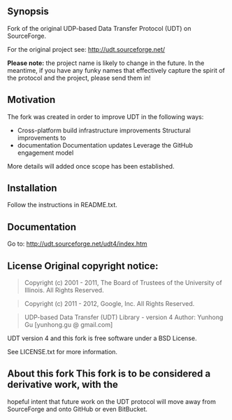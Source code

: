 ## Synopsis

Fork of the original UDP-based Data Transfer Protocol (UDT) on SourceForge.

For the original project see: <http://udt.sourceforge.net/>

**Please note:** the project name is likely to change in the future. In the
meantime, if you have any funky names that effectively capture the spirit of
the protocol and the project, please send them in!

## Motivation

The fork was created in order to improve UDT in the following ways:

* Cross-platform build infrastructure improvements Structural improvements to
* documentation Documentation updates Leverage the GitHub engagement model

More details will added once scope has been established.

## Installation

Follow the instructions in README.txt.

## Documentation

Go to: <http://udt.sourceforge.net/udt4/index.htm>

## License Original copyright notice:
> Copyright (c) 2001 - 2011, The Board of Trustees of the University of
> Illinois.  All Rights Reserved.

> Copyright (c) 2011 - 2012, Google, Inc. All Rights Reserved.

> UDP-based Data Transfer (UDT) Library - version 4 Author: Yunhong Gu
> [yunhong.gu @ gmail.com]

UDT version 4 and this fork is free software under a BSD License.

See LICENSE.txt for more information.

## About this fork This fork is to be considered a derivative work, with the
hopeful intent that future work on the UDT protocol will move away from
SourceForge and onto GitHub or even BitBucket.
